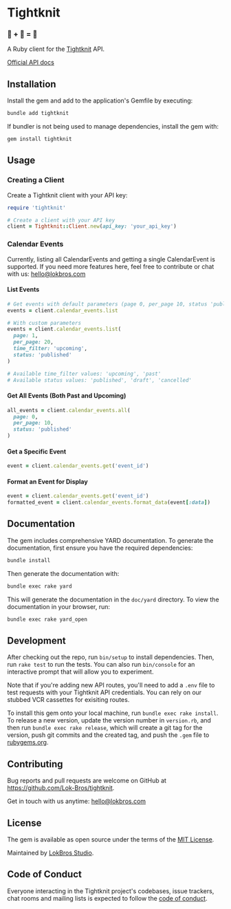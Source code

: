 # Tightknit 
### 💎 + 🧶 = 🎉

A Ruby client for the [Tightknit](https://tightknit.ai) API.

[Official API docs](https://docs.tightknit.ai)

## Installation

Install the gem and add to the application's Gemfile by executing:

```bash
bundle add tightknit
```

If bundler is not being used to manage dependencies, install the gem with:

```bash
gem install tightknit
```

## Usage

### Creating a Client

Create a Tightknit client with your API key:

```ruby
require 'tightknit'

# Create a client with your API key
client = Tightknit::Client.new(api_key: 'your_api_key')
```

### Calendar Events

Currently, listing all CalendarEvents and getting a single CalendarEvent is supported.
If you need more features here, feel free to contribute or chat with us: hello@lokbros.com

#### List Events

```ruby
# Get events with default parameters (page 0, per_page 10, status 'published')
events = client.calendar_events.list

# With custom parameters
events = client.calendar_events.list(
  page: 1,
  per_page: 20,
  time_filter: 'upcoming',
  status: 'published'
)

# Available time_filter values: 'upcoming', 'past'
# Available status values: 'published', 'draft', 'cancelled'
```

#### Get All Events (Both Past and Upcoming)

```ruby
all_events = client.calendar_events.all(
  page: 0,
  per_page: 10,
  status: 'published'
)
```

#### Get a Specific Event

```ruby
event = client.calendar_events.get('event_id')
```

#### Format an Event for Display

```ruby
event = client.calendar_events.get('event_id')
formatted_event = client.calendar_events.format_data(event[:data])
```

## Documentation

The gem includes comprehensive YARD documentation. To generate the documentation, first ensure you have the required dependencies:

```bash
bundle install
```

Then generate the documentation with:

```bash
bundle exec rake yard
```

This will generate the documentation in the `doc/yard` directory. To view the documentation in your browser, run:

```bash
bundle exec rake yard_open
```

## Development

After checking out the repo, run `bin/setup` to install dependencies. Then, run `rake test` to run the tests. You can also run `bin/console` for an interactive prompt that will allow you to experiment.

Note that if you're adding new API routes, you'll need to add a `.env` file to test requests with your Tightknit API credentials. You can rely on our stubbed VCR cassettes for exisiting routes.

To install this gem onto your local machine, run `bundle exec rake install`. To release a new version, update the version number in `version.rb`, and then run `bundle exec rake release`, which will create a git tag for the version, push git commits and the created tag, and push the `.gem` file to [rubygems.org](https://rubygems.org).

## Contributing

Bug reports and pull requests are welcome on GitHub at https://github.com/Lok-Bros/tightknit.

Get in touch with us anytime: hello@lokbros.com

## License

The gem is available as open source under the terms of the [MIT License](https://opensource.org/licenses/MIT).

Maintained by [LokBros Studio](https://lokbros.com).

## Code of Conduct

Everyone interacting in the Tightknit project's codebases, issue trackers, chat rooms and mailing lists is expected to follow the [code of conduct](https://github.com/[USERNAME]/tightknit/blob/main/CODE_OF_CONDUCT.md).
